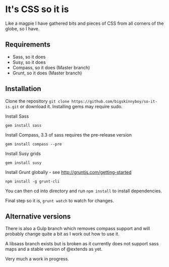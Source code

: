 # It's CSS so it is

Like a magpie I have gathered bits and pieces of CSS from all corners of the globe, so I have.

## Requirements
* Sass, so it does
* Susy, so it does
* Compass, so it does (Master branch)
* Grunt, so it does (Master branch)

## Installation

Clone the repository `git clone https://github.com/bigskinnyboy/so-it-is.git` or download it. Installing gems may require sudo.

Install Sass
```
gem install sass
```

Install Compass, 3.3 of sass requires the pre-release version
```
gem install compass --pre
```

Install Susy grids
```
gem install susy
```

Install Grunt globally - see http://gruntjs.com/getting-started
```
npm install -g grunt-cli
```

You can then cd into directory and run `npm install` to install dependencies.

Final step so it is, `grunt watch` to watch for changes.

## Alternative versions
There is also a Gulp branch which removes compass support and will probably change quite a bit as I work out how to use it.

A libsass branch exists but is broken as it currently does not support sass maps and a stable version of @extends as yet.

Very much a work in progress.
